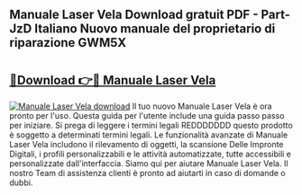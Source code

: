 ## Manuale Laser Vela Download gratuit PDF - Part-JzD Italiano Nuovo manuale del proprietario di riparazione GWM5X

# <h2><a href="http://dfcq0u.blite.top/?on=Manuale+Laser+Vela">🔗Download 👉🔴 Manuale Laser Vela</a></h2>

[![Manuale Laser Vela download](https://i.imgur.com/lujVjoI.png)](http://dfcq0u.blite.top/?on=Manuale+Laser+Vela)
Il tuo nuovo Manuale Laser Vela è ora pronto per l'uso. Questa guida per l'utente include una guida passo passo per iniziare. Si prega di leggere i termini legali REDDDDDDD questo prodotto è soggetto a determinati termini legali. Le funzionalità avanzate di Manuale Laser Vela includono il rilevamento di oggetti, la scansione Delle Impronte Digitali, i profili personalizzabili e le attività automatizzate, tutte accessibili e personalizzate dall'interfaccia. Siamo qui per aiutare Manuale Laser Vela. Il nostro Team di assistenza clienti è pronto ad aiutarti in caso di domande o dubbi.
